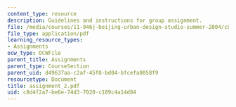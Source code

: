 ```yaml
---
content_type: resource
description: Guidelines and instructions for group assignment.
file: /media/courses/11-946j-beijing-urban-design-studio-summer-2004/c8d4f2a7be6e74d37020c189c4a14d84_assignment_2.pdf
file_type: application/pdf
learning_resource_types:
- Assignments
ocw_type: OCWFile
parent_title: Assignments
parent_type: CourseSection
parent_uid: d49637aa-c2af-45f8-bd04-bfcefa0058f9
resourcetype: Document
title: assignment_2.pdf
uid: c8d4f2a7-be6e-74d3-7020-c189c4a14d84
---
```


